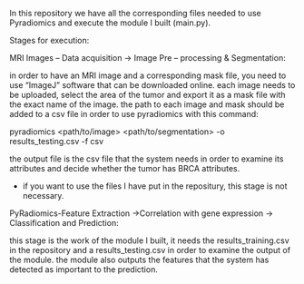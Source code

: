 In this repository we have all the corresponding files needed to use Pyradiomics and execute the module I built (main.py).

Stages for execution:

MRI Images – Data acquisition -> Image Pre – processing & Segmentation:

in order to have an MRI image and a corresponding mask file, you need to use “ImageJ” software that can be downloaded online.
each image needs to be uploaded, select the area of the tumor and export it as a mask file with the exact name of the image.
the path to each image and mask should be added to a csv file in order to use pyradiomics with this command:

pyradiomics <path/to/image> <path/to/segmentation> -o results_testing.csv -f csv


the output file is the csv file that the system needs in order to examine its attributes and decide whether the tumor has BRCA attributes.

* if you want to use the files I have put in the repositury, this stage is not necessary.

PyRadiomics-Feature Extraction ->Correlation with gene expression -> Classification and Prediction:

this stage is the work of the module I built, it needs the results_training.csv in the repository and a results_testing.csv in order to examine the output of the module.
the module also outputs the features that the system has detected as important to the prediction.


